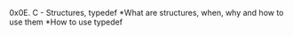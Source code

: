 0x0E. C - Structures, typedef
*What are structures, when, why and how to use them
*How to use typedef
